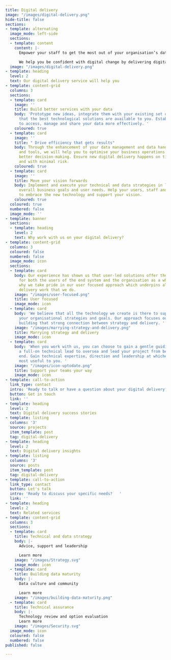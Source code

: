 ```yaml
---
title: Digital delivery
image: "/images/digital-delivery.png"
hide-title: false
sections:
- template: alternating
  image_mode: left-side
  sections:
  - template: content
    content: |-
      Empower your staff to get the most out of your organisation’s data by making sure you have the best user-centred tools and technology to help them achieve this

      We help you be confident with digital change by delivering digital products. We work with user researchers, service designers and multi-disciplinary teams to lead and develop your data intensive services
  image: "/images/digital-delivery.png"
- template: heading
  level: 2
  text: Our digital delivery service will help you
- template: content-grid
  columns: 3
  sections:
  - template: card
    image: ''
    title: Build better services with your data
    body: 'Prototype new ideas, integrate them with your existing set up and ensure
      that the best technological solutions are available to you. Establish new ways
      to access, manage and share your data more effectively. '
    coloured: true
  - template: card
    image: ''
    title: " Drive efficiency that gets results"
    body: Through the enhancement of your data management and data handling processes
      and tools, we will help you to optimise your business operations to support
      better decision-making. Ensure new digital delivery happens on time, to budget
      and with minimal risk.
    coloured: true
  - template: card
    image: ''
    title: Move your vision forwards
    body: Implement and execute your technical and data strategies in line with your
      overall business goals and user needs. Help your users, staff and stakeholders
      to embrace the new technology and support your vision.
    coloured: true
  coloured: true
  numbered: false
  image_mode: ''
- template: banner
  sections:
  - template: heading
    level: 2
    text: Why work with us on your digital delivery?
- template: content-grid
  columns: 3
  coloured: false
  numbered: false
  image_mode: icon
  sections:
  - template: card
    body: Our experience has shown us that user-led solutions offer the best results
      for both the users of the end system and the organisation as a whole. That is
      why we take pride in our user focused approach which underpins all of the digital
      delivery work that we do.
    image: "/images/user-focused.png"
    title: User focused
    image_mode: icon
  - template: card
    body: 'We believe that all the technology we create is there to support and underpin
      your organisational strategies and goals. Our approach focuses our energy on
      building that strong connection between strategy and delivery. '
    image: "/images/marrying-strategy-and-delivery.png"
    title: Marrying strategy and delivery
    image_mode: icon
  - template: card
    body: 'When you work with us, you can choose to gain a gentle guiding hand or
      a full-on technical lead to oversea and lead your project from beginning to
      end. Gain technical expertise, direction and leadership at whichever level is
      most useful to you. '
    image: "/images/icon-uptodate.png"
    title: Support your teams your way
    image_mode: icon
- template: call-to-action
  link_type: contact
  intro: 'Ready to talk or have a question about your digital delivery?   '
  button: Get in touch
  link: ''
- template: heading
  level: 2
  text: Digital delivery success stories
- template: listing
  columns: '3'
  source: projects
  item_template: post
  tag: digital-delivery
- template: heading
  level: 2
  text: Digital delivery insights
- template: listing
  columns: '3'
  source: posts
  item_template: post
  tag: digital-delivery
- template: call-to-action
  link_type: contact
  button: Let's talk
  intro: 'Ready to discuss your specific needs?   '
  link: ''
- template: heading
  level: 2
  text: Related services
- template: content-grid
  columns: 3
  sections:
  - template: card
    title: Technical and data strategy
    body: |-
      Advice, support and leadership

      Learn more
    image: "/images/Strategy.svg"
    image_mode: icon
  - template: card
    title: Building data maturity
    body: |-
      Data culture and community

      Learn more
    image: "/images/building-data-maturity.png"
  - template: card
    title: Technical assurance
    body: |-
      Technology review and option evaluation
      Learn more
    image: "/images/Security.svg"
  image_mode: icon
  coloured: false
  numbered: false
published: false

---
```

